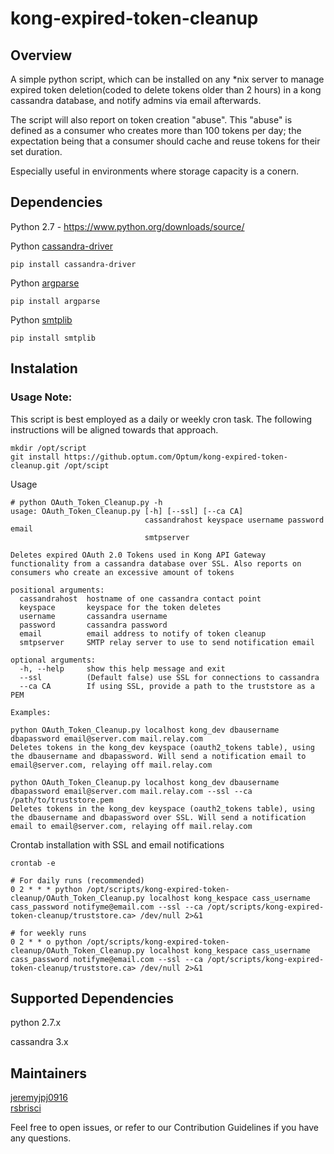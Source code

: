 # kong-expired-token-cleanup
## Overview
A simple python script, which can be installed on any *nix server to manage expired token deletion(coded to delete tokens older than 2 hours) in a kong cassandra database, and notify admins via email afterwards.

The script will also report on token creation "abuse". This "abuse" is defined as a consumer who creates more than 100 tokens per day; the expectation being that a consumer should cache and reuse tokens for their set duration.

Especially useful in environments where storage capacity is a conern.

## Dependencies
Python 2.7 - https://www.python.org/downloads/source/

Python [cassandra-driver](https://datastax.github.io/python-driver/installation.html)
```
pip install cassandra-driver
```

Python [argparse](https://docs.python.org/2.7/library/argparse.html)
```
pip install argparse
```

Python [smtplib](https://docs.python.org/2/library/smtplib.html)
```
pip install smtplib
```

## Instalation
### Usage Note:
This script is best employed as a daily or weekly cron task. The following instructions will be aligned towards that approach.

```
mkdir /opt/script
git install https://github.optum.com/Optum/kong-expired-token-cleanup.git /opt/scipt
```

Usage
```
# python OAuth_Token_Cleanup.py -h
usage: OAuth_Token_Cleanup.py [-h] [--ssl] [--ca CA]
                              cassandrahost keyspace username password email
                              smtpserver

Deletes expired OAuth 2.0 Tokens used in Kong API Gateway functionality from a cassandra database over SSL. Also reports on consumers who create an excessive amount of tokens

positional arguments:
  cassandrahost  hostname of one cassandra contact point
  keyspace       keyspace for the token deletes
  username       cassandra username
  password       cassandra password
  email          email address to notify of token cleanup
  smtpserver     SMTP relay server to use to send notification email

optional arguments:
  -h, --help     show this help message and exit
  --ssl          (Default false) use SSL for connections to cassandra
  --ca CA        If using SSL, provide a path to the truststore as a PEM

Examples:

python OAuth_Token_Cleanup.py localhost kong_dev dbausername dbapassword email@server.com mail.relay.com
Deletes tokens in the kong_dev keyspace (oauth2_tokens table), using the dbausername and dbapassword. Will send a notification email to email@server.com, relaying off mail.relay.com

python OAuth_Token_Cleanup.py localhost kong_dev dbausername dbapassword email@server.com mail.relay.com --ssl --ca /path/to/truststore.pem
Deletes tokens in the kong_dev keyspace (oauth2_tokens table), using the dbausername and dbapassword over SSL. Will send a notification email to email@server.com, relaying off mail.relay.com
```

Crontab installation with SSL and email notifications
```
crontab -e

# For daily runs (recommended)
0 2 * * * python /opt/scripts/kong-expired-token-cleanup/OAuth_Token_Cleanup.py localhost kong_kespace cass_username cass_password notifyme@email.com --ssl --ca /opt/scripts/kong-expired-token-cleanup/truststore.ca> /dev/null 2>&1

# for weekly runs
0 2 * * o python /opt/scripts/kong-expired-token-cleanup/OAuth_Token_Cleanup.py localhost kong_kespace cass_username cass_password notifyme@email.com --ssl --ca /opt/scripts/kong-expired-token-cleanup/truststore.ca> /dev/null 2>&1
```
## Supported Dependencies 
python 2.7.x 

cassandra 3.x

## Maintainers
[jeremyjpj0916](https://github.com/jeremyjpj0916)  
[rsbrisci](https://github.com/rsbrisci)  

Feel free to open issues, or refer to our Contribution Guidelines if you have any questions.
